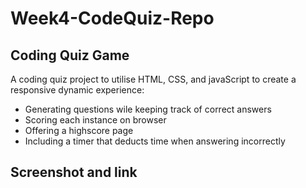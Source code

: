 # Week4-CodeQuiz-Repo

## Coding Quiz Game 

A coding quiz project to utilise HTML, CSS, and javaScript to create a responsive dynamic experience:

- Generating questions wile keeping track of correct answers
- Scoring each instance on browser 
- Offering a highscore page
- Including a timer that deducts time when answering incorrectly

## Screenshot and link


